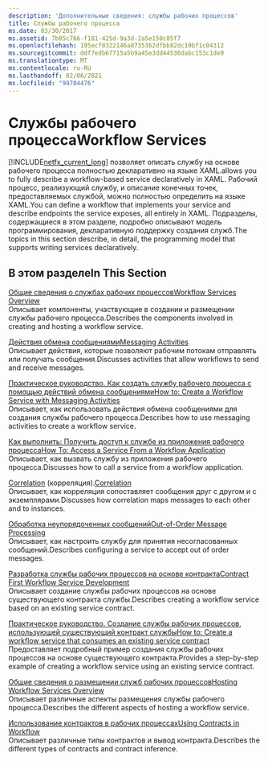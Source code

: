 ```yaml
---
description: 'Дополнительные сведения: службы рабочих процессов'
title: Службы рабочего процесса
ms.date: 03/30/2017
ms.assetid: 7b05c766-f181-425d-9a3d-2a5e150c85f7
ms.openlocfilehash: 195ecf0322146a8735362dfbb82dc19bf1c04312
ms.sourcegitcommit: ddf7edb67715a5b9a45e3dd44536dabc153c1de0
ms.translationtype: MT
ms.contentlocale: ru-RU
ms.lasthandoff: 02/06/2021
ms.locfileid: "99704476"
---
```

# <a name="workflow-services"></a><span data-ttu-id="18685-103">Службы рабочего процесса</span><span class="sxs-lookup"><span data-stu-id="18685-103">Workflow Services</span></span>

[!INCLUDE[netfx_current_long](../../../../includes/netfx-current-long-md.md)] <span data-ttu-id="18685-104">позволяет описать службу на основе рабочего процесса полностью декларативно на языке XAML.</span><span class="sxs-lookup"><span data-stu-id="18685-104">allows you to fully describe a workflow-based service declaratively in XAML.</span></span> <span data-ttu-id="18685-105">Рабочий процесс, реализующий службу, и описание конечных точек, предоставляемых службой, можно полностью определить на языке XAML.</span><span class="sxs-lookup"><span data-stu-id="18685-105">You can define a workflow that implements your service and describe endpoints the service exposes, all entirely in XAML.</span></span> <span data-ttu-id="18685-106">Подразделы, содержащиеся в этом разделе, подробно описывают модель программирования, декларативную поддержку создания служб.</span><span class="sxs-lookup"><span data-stu-id="18685-106">The topics in this section describe, in detail, the programming model that supports writing services declaratively.</span></span>  
  
## <a name="in-this-section"></a><span data-ttu-id="18685-107">В этом разделе</span><span class="sxs-lookup"><span data-stu-id="18685-107">In This Section</span></span>  

 [<span data-ttu-id="18685-108">Общие сведения о службах рабочих процессов</span><span class="sxs-lookup"><span data-stu-id="18685-108">Workflow Services Overview</span></span>](workflow-services-overview.md)  
 <span data-ttu-id="18685-109">Описывает компоненты, участвующие в создании и размещении службы рабочего процесса.</span><span class="sxs-lookup"><span data-stu-id="18685-109">Describes the components involved in creating and hosting a workflow service.</span></span>  
  
 [<span data-ttu-id="18685-110">Действия обмена сообщениями</span><span class="sxs-lookup"><span data-stu-id="18685-110">Messaging Activities</span></span>](messaging-activities.md)  
 <span data-ttu-id="18685-111">Описывает действия, которые позволяют рабочим потокам отправлять или получать сообщения.</span><span class="sxs-lookup"><span data-stu-id="18685-111">Discusses activities that allow workflows to send and receive messages.</span></span>  
  
 [<span data-ttu-id="18685-112">Практическое руководство. Как создать службу рабочего процесса с помощью действий обмена сообщениями</span><span class="sxs-lookup"><span data-stu-id="18685-112">How to: Create a Workflow Service with Messaging Activities</span></span>](how-to-create-a-workflow-service-with-messaging-activities.md)  
 <span data-ttu-id="18685-113">Описывает, как использовать действия обмена сообщениями для создания службы рабочего процесса.</span><span class="sxs-lookup"><span data-stu-id="18685-113">Describes how to use messaging activities to create a workflow service.</span></span>  
  
 [<span data-ttu-id="18685-114">Как выполнить: Получить доступ к службе из приложения рабочего процесса</span><span class="sxs-lookup"><span data-stu-id="18685-114">How To: Access a Service From a Workflow Application</span></span>](how-to-access-a-service-from-a-workflow-application.md)  
 <span data-ttu-id="18685-115">Описывает, как вызвать службу из приложения рабочего процесса.</span><span class="sxs-lookup"><span data-stu-id="18685-115">Discusses how to call a service from a workflow application.</span></span>  
  
 <span data-ttu-id="18685-116">[Correlation](correlation.md) (корреляция).</span><span class="sxs-lookup"><span data-stu-id="18685-116">[Correlation](correlation.md)</span></span>  
 <span data-ttu-id="18685-117">Описывает, как корреляция сопоставляет сообщения друг с другом и с экземплярами.</span><span class="sxs-lookup"><span data-stu-id="18685-117">Discusses how correlation maps messages to each other and to instances.</span></span>  
  
 [<span data-ttu-id="18685-118">Обработка неупорядоченных сообщений</span><span class="sxs-lookup"><span data-stu-id="18685-118">Out-of-Order Message Processing</span></span>](out-of-order-message-processing.md)  
 <span data-ttu-id="18685-119">Описывает, как настроить службу для принятия несогласованных сообщений.</span><span class="sxs-lookup"><span data-stu-id="18685-119">Describes configuring a service to accept out of order messages.</span></span>  
  
 [<span data-ttu-id="18685-120">Разработка службы рабочих процессов на основе контракта</span><span class="sxs-lookup"><span data-stu-id="18685-120">Contract First Workflow Service Development</span></span>](../../windows-workflow-foundation/contract-first-workflow-service-development.md)  
 <span data-ttu-id="18685-121">Описывает создание службы рабочих процессов на основе существующего контракта службы.</span><span class="sxs-lookup"><span data-stu-id="18685-121">Describes creating a workflow service based on an existing service contract.</span></span>  
  
 [<span data-ttu-id="18685-122">Практическое руководство. Создание службы рабочих процессов, использующей существующий контракт службы</span><span class="sxs-lookup"><span data-stu-id="18685-122">How to: Create a workflow service that consumes an existing service contract</span></span>](../../windows-workflow-foundation/how-to-create-a-workflow-service-that-consumes-an-existing-service-contract.md)  
 <span data-ttu-id="18685-123">Предоставляет подробный пример создания службы рабочих процессов на основе существующего контракта.</span><span class="sxs-lookup"><span data-stu-id="18685-123">Provides a step-by-step example of creating a workflow service using an existing service contract.</span></span>  
  
 [<span data-ttu-id="18685-124">Общие сведения о размещении служб рабочих процессов</span><span class="sxs-lookup"><span data-stu-id="18685-124">Hosting Workflow Services Overview</span></span>](hosting-workflow-services-overview.md)  
 <span data-ttu-id="18685-125">Описывает различные аспекты размещения службы рабочего процесса.</span><span class="sxs-lookup"><span data-stu-id="18685-125">Describes the different aspects of hosting a workflow service.</span></span>  
  
 [<span data-ttu-id="18685-126">Использование контрактов в рабочих процессах</span><span class="sxs-lookup"><span data-stu-id="18685-126">Using Contracts in Workflow</span></span>](using-contracts-in-workflow.md)  
 <span data-ttu-id="18685-127">Описывает различные типы контрактов и вывод контракта.</span><span class="sxs-lookup"><span data-stu-id="18685-127">Describes the different types of contracts and contract inference.</span></span>
